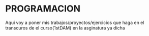 # PROGRAMACION
Aqui voy a poner mis trabajos/proyectos/ejercicios que haga en el transcuros 
de el curso(1stDAM) en la asginatura ya dicha 
